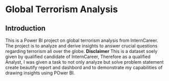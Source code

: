 # Global Terrorism Analysis

## Introduction
This is a Power BI project on global terrorism analysis from InternCareer. The project is to analyze and derive insights to answer crucial questions regarding terrorism all over the globe. **Disclaimer** This is a dataset soely given by qualified candidate of InternCareer, Therefore as a qualified Analyst, I was given a task to not only analyze but solve problem statement create beautify report and dashbord and to demonstrate my capabilities of drawing insights using POwer BI.
